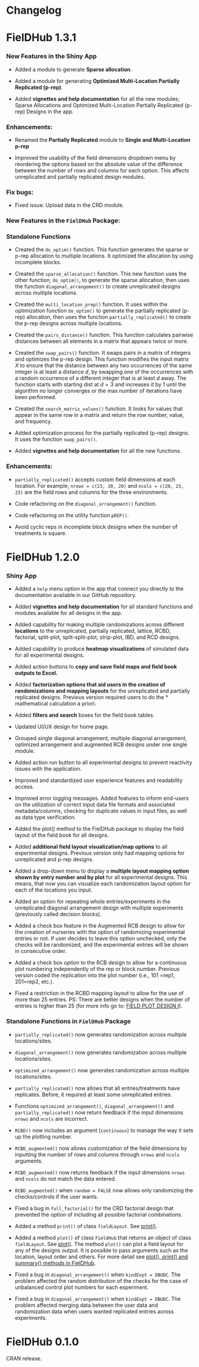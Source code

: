 
<!-- NEWS.md is generated from NEWS.Rmd. Please edit that file -->

# Changelog

# FielDHub 1.3.1

### New Features in the Shiny App

- Added a module to generate **Sparse allocation**.

- Added a module for generating **Optimized Multi-Location Partially
  Replicated (p-rep)**.

- Added **vignettes and help documentation** for all the new modules;
  Sparse Allocations and Optimized Multi-Location Partially Replicated
  (p-rep) Designs in the app.

### Enhancements:

- Renamed the **Partially Replicated** module to **Single and
  Multi-Location p-rep**

- Improved the usability of the field dimensions dropdown menu by
  reordering the options based on the absolute value of the difference
  between the number of rows and columns for each option. This affects
  unreplicated and partially replicated design modules.

### Fix bugs:

- Fixed issue: Upload data in the CRD module.

### New Features in the `FielDHub` Package:

### Standalone Functions

- Created the `do_optim()` function. This function generates the sparse
  or p-rep allocation to multiple locations. It optimized the allocation
  by using incomplete blocks.

- Created the `sparse_allocation()` function. This new function uses the
  other function, `do_optim()`, to generate the sparse allocation, then
  uses the function `diagonal_arrangement()` to create unreplicated
  designs across multiple locations.

- Created the `multi_location_prep()` function. It uses within the
  optimization function `do_optim()` to generate the partially
  replicated (p-rep) allocation, then uses the function
  `partially_replicated()` to create the p-rep designs across multiple
  locations.

- Created the `pairs_distance()` function. This function calculates
  pairwise distances between all elements in a matrix that appears twice
  or more.

- Created the `swap_pairs()` function. It swaps pairs in a matrix of
  integers and optimizes the p-rep design. This function modifies the
  input matrix $X$ to ensure that the distance between any two
  occurrences of the same integer is at least a distance $d$, by
  swapping one of the occurrences with a random occurrence of a
  different integer that is at least $d$ away. The function starts with
  starting dist at $d = 3$ and increases it by $1$ until the algorithm
  no longer converges or the max number of iterations have been
  performed.

- Created the `search_matrix_values()` function. It looks for values
  that appear in the same row in a matrix and return the row number,
  value, and frequency.

- Added optimization process for the partially replicated (p-rep)
  designs. It uses the function `swap_pairs()`.

- Added **vignettes and help documentation** for all the new functions.

### Enhancements:

- `partially_replicated()` accepts custom field dimensions at each
  location. For example, `nrows = c(23, 20, 20)` and
  `ncols = c(20, 23, 23)` are the field rows and columns for the three
  environments.

- Code refactoring on the `diagonal_arrangement()` function.

- Code refactoring on the utility function `pREP()`.

- Avoid cyclic reps in incomplete block designs when the number of
  treatments is square.

# FielDHub 1.2.0

### Shiny App

- Added a `help` menu option in the app that connect you directly to the
  documentation available in our GitHub repository.

- Added **vignettes and help documentation** for all standard functions
  and modules available for all designs in the app.

- Added capability for making multiple randomizations across different
  **locations** to the unreplicated, partially replicated, lattice,
  RCBD, factorial, split-plot, split-split-plot, strip-plot, IBD, and
  RCD designs.

- Added capability to produce **heatmap visualizations** of simulated
  data for all experimental designs.

- Added action buttons to **copy and save field maps and field book
  outputs to Excel.**

- Added **factorization options that aid users in the creation of
  randomizations and mapping layouts** for the unreplicated and
  partially replicated designs. Previous version required users to do
  the \* mathematical calculation a priori.

- Added **filters and search** boxes for the field book tables.

- Updated UI/UX design for home page.

- Grouped single diagonal arrangement, multiple diagonal arrangement,
  optimized arrangement and augmented RCB designs under one single
  module.

- Added action run button to all experimental designs to prevent
  reactivity issues with the application.

- Improved and standardized user experience features and readability
  access.

- Improved error logging messages. Added features to inform end-users on
  the utilization of correct input data file formats and associated
  metadata/columns, checking for duplicate values in input files, as
  well as data type verification.

- Added the plot() method to the FielDHub package to display the field
  layout of the field book for all designs.

- Added **additional field layout visualization/map options** to all
  experimental designs. Previous version only had mapping options for
  unreplicated and p-rep designs.

- Added a drop-down menu to display a **multiple layout mapping option
  shown by entry number and by plot** for all experimental designs. This
  means, that now you can visualize each randomization layout option for
  each of the locations you input.

- Added an option for repeating whole entries/experiments in the
  unreplicated diagonal arrangement design with multiple experiments
  (previously called decision blocks).

- Added a check box feature in the Augmented RCB design to allow for the
  creation of nurseries with the option of randomizing experimental
  entries or not. If user decides to leave this option unchecked, only
  the checks will be randomized, and the experimental entries will be
  shown in consecutive order.

- Added a check box option to the RCB design to allow for a continuous
  plot numbering independently of the rep or block number. Previous
  version coded the replication into the plot number (i.e., 101 =rep1,
  201=rep2, etc.).

- Fixed a restriction in the RCBD mapping layout to allow for the use of
  more than 25 entries. PS: There are better designs when the number of
  entries is higher than 25 (for more info go to: [FIELD PLOT DESIGN
  I](https://www.ndsu.edu/faculty/horsley/)).

### Standalone Functions in `FielDHub` Package

- `partially_replicated()` now generates randomization across multiple
  locations/sites.

- `diagonal_arrangement()` now generates randomization across multiple
  locations/sites.

- `optimized_arrangement()` now generates randomization across multiple
  locations/sites.

- `partially_replicated()` now allows that all entries/treatments have
  replicates. Before, it required at least some unreplicated entries.

- Functions `optimized_arrangement()`, `diagonal_arrangement()` and
  `partially_replicated()` now return feedback if the input dimensions
  `nrows` and `ncols` are incorrect.

- `RCBD()` now includes an argument (`continuous`) to manage the way it
  sets up the plotting number.

- `RCBD_augmented()` now allows customization of the field dimensions by
  inputting the number of rows and columns through `nrows` and `ncols`
  arguments.

- `RCBD_augmented()` now returns feedback if the input dimensions
  `nrows` and `ncols` do not match the data entered.

- `RCBD_augmented()` when `random = FALSE` now allows only randomizing
  the checks/controls if the user wants.

- Fixed a bug in `full_factorial()` for the CRD factorial design that
  prevented the option of including all possible factorial combinations.

- Added a method `print()` of class `fieldLayout`. See
  [print()](https://didiermurillof.github.io/FielDHub/reference/print.fieldLayout.html).

- Added a method `plot()` of class `FieldHub` that returns an object of
  class `fieldLayout`. See
  [plot()](https://didiermurillof.github.io/FielDHub/reference/plot.FielDHub.html).
  The method `plot()` can plot a field layout for any of the designs
  output. It is possible to pass arguments such as the location, layout
  order and others. For more detail see [plot(), print() and summary()
  methods in
  FielDHub](https://didiermurillof.github.io/FielDHub/articles/methods.html).

- Fixed a bug in `diagonal_arrangement()` when `kindExpt = DBUDC`. The
  problem affected the random distribution of the checks for the case of
  unbalanced control plot numbers for each experiment.

- Fixed a bug in `diagonal_arrangement()` when `kindExpt = DBUDC`. The
  problem affected merging data between the user data and randomization
  data when users wanted replicated entries across experiments.

# FielDHub 0.1.0

CRAN release.
